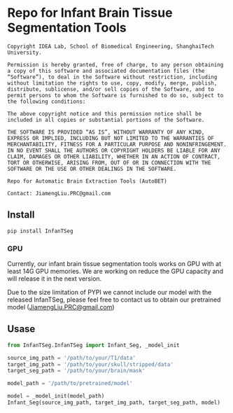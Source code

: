 # Repo for Infant Brain Tissue Segmentation Tools
```shell
Copyright IDEA Lab, School of Biomedical Engineering, ShanghaiTech University.

Permission is hereby granted, free of charge, to any person obtaining a copy of this software and associated documentation files (the “Software”), to deal in the Software without restriction, including without limitation the rights to use, copy, modify, merge, publish, distribute, sublicense, and/or sell copies of the Software, and to permit persons to whom the Software is furnished to do so, subject to the following conditions:

The above copyright notice and this permission notice shall be included in all copies or substantial portions of the Software.

THE SOFTWARE IS PROVIDED “AS IS”, WITHOUT WARRANTY OF ANY KIND, EXPRESS OR IMPLIED, INCLUDING BUT NOT LIMITED TO THE WARRANTIES OF MERCHANTABILITY, FITNESS FOR A PARTICULAR PURPOSE AND NONINFRINGEMENT. IN NO EVENT SHALL THE AUTHORS OR COPYRIGHT HOLDERS BE LIABLE FOR ANY CLAIM, DAMAGES OR OTHER LIABILITY, WHETHER IN AN ACTION OF CONTRACT, TORT OR OTHERWISE, ARISING FROM, OUT OF OR IN CONNECTION WITH THE SOFTWARE OR THE USE OR OTHER DEALINGS IN THE SOFTWARE.

Repo for Automatic Brain Extraction Tools (AutoBET)

Contact: JiamengLiu.PRC@gmail.com
```

## Install
`pip install InfanTSeg`

### GPU
Currently, our infant brain tissue segmentation tools works on GPU with at least 14G GPU memories. We are working on reduce the GPU capacity and will release it in the next version.

Due to the size limitation of PYPI we cannot include our model with the released InfanTSeg, please feel free to contact us to obtain our pretrained model (JiamengLiu.PRC@gmail.com)

## Usase

```python
from InfanTSeg.InfanTSeg import Infant_Seg, _model_init

source_img_path = '/path/to/your/T1/data'
target_img_path = '/path/to/your/skull/stripped/data'
target_seg_path = '/path/to/your/brain/mask'

model_path = '/path/to/pretrained/model'

model = _model_init(model_path)
Infant_Seg(source_img_path, target_img_path, target_seg_path, model)
```